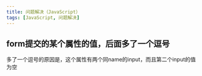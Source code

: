 ```yaml
---
title: 问题解决（JavaScript）
tags: [JavaScript, 问题解决]
---
```


## form提交的某个属性的值，后面多了一个逗号

多了一个逗号的原因是，这个属性有两个同name的input，而且第二个input的值为空
